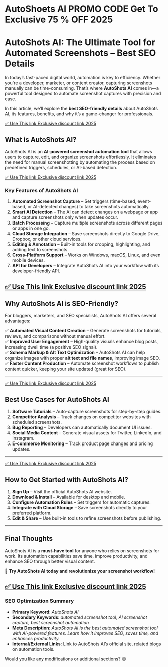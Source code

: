 # AutoShoets AI PROMO CODE Get To Exclusive 75 % OFF 2025
# **AutoShots AI: The Ultimate Tool for Automated Screenshots – Best SEO Details**  

In today’s fast-paced digital world, automation is key to efficiency. Whether you're a developer, marketer, or content creator, capturing screenshots manually can be time-consuming. That’s where **AutoShots AI** comes in—a powerful tool designed to automate screenshot captures with precision and ease.  

In this article, we’ll explore the **best SEO-friendly details** about AutoShots AI, its features, benefits, and why it’s a game-changer for professionals.  

[ ✅ Use This link Exclusive discount link 2025](https://autoshorts.ai/?ref=75off) 

## **What is AutoShots AI?**  
AutoShots AI is an **AI-powered screenshot automation tool** that allows users to capture, edit, and organize screenshots effortlessly. It eliminates the need for manual screenshotting by automating the process based on predefined triggers, schedules, or AI-based detection.  

[ ✅ Use This link Exclusive discount link 2025](https://autoshorts.ai/?ref=75off) 

### **Key Features of AutoShots AI**  
1. **Automated Screenshot Capture** – Set triggers (time-based, event-based, or AI-detected changes) to take screenshots automatically.  
2. **Smart AI Detection** – The AI can detect changes on a webpage or app and capture screenshots only when updates occur.  
3. **Batch Processing** – Capture multiple screenshots across different pages or apps in one go.  
4. **Cloud Storage Integration** – Save screenshots directly to Google Drive, Dropbox, or other cloud services.  
5. **Editing & Annotation** – Built-in tools for cropping, highlighting, and adding text to screenshots.  
6. **Cross-Platform Support** – Works on Windows, macOS, Linux, and even mobile devices.  
7. **API for Developers** – Integrate AutoShots AI into your workflow with its developer-friendly API.  

[ ✅ Use This link Exclusive discount link 2025](https://autoshorts.ai/?ref=75off) 
---  

## **Why AutoShots AI is SEO-Friendly?**  
For bloggers, marketers, and SEO specialists, AutoShots AI offers several advantages:  

✅ **Automated Visual Content Creation** – Generate screenshots for tutorials, reviews, and comparisons without manual effort.  
✅ **Improved User Engagement** – High-quality visuals enhance blog posts, increasing dwell time (a positive SEO signal).  
✅ **Schema Markup & Alt Text Optimization** – AutoShots AI can help organize images with proper **alt text and file names**, improving image SEO.  
✅ **Faster Content Production** – Automate screenshot workflows to publish content quicker, keeping your site updated (great for SEO).  

---  
[ ✅ Use This link Exclusive discount link 2025](https://autoshorts.ai/?ref=75off) 

## **Best Use Cases for AutoShots AI**  
1. **Software Tutorials** – Auto-capture screenshots for step-by-step guides.  
2. **Competitor Analysis** – Track changes on competitor websites with scheduled screenshots.  
3. **Bug Reporting** – Developers can automatically document UI issues.  
4. **Social Media Content** – Generate visual assets for Twitter, LinkedIn, and Instagram.  
5. **E-commerce Monitoring** – Track product page changes and pricing updates.  

---  
[ ✅ Use This link Exclusive discount link 2025](https://autoshorts.ai/?ref=75off) 

## **How to Get Started with AutoShots AI?**  
1. **Sign Up** – Visit the official AutoShots AI website.  
2. **Download & Install** – Available for desktop and mobile.  
3. **Configure Automation Rules** – Set triggers for automatic captures.  
4. **Integrate with Cloud Storage** – Save screenshots directly to your preferred platform.  
5. **Edit & Share** – Use built-in tools to refine screenshots before publishing.  

---  

## **Final Thoughts**  
AutoShots AI is a **must-have tool** for anyone who relies on screenshots for work. Its automation capabilities save time, improve productivity, and enhance SEO through better visual content.  

🚀 **Try AutoShots AI today and revolutionize your screenshot workflow!**  

[ ✅ Use This link Exclusive discount link 2025](https://autoshorts.ai/?ref=75off) 
---  

### **SEO Optimization Summary**  
- **Primary Keyword**: *AutoShots AI*  
- **Secondary Keywords**: *automated screenshot tool, AI screenshot capture, best screenshot automation*  
- **Meta Description**: *AutoShots AI is the best automated screenshot tool with AI-powered features. Learn how it improves SEO, saves time, and enhances productivity.*  
- **Internal/External Links**: Link to AutoShots AI’s official site, related blogs on automation tools.  

Would you like any modifications or additional sections? 😊
